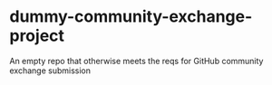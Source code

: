 # dummy-community-exchange-project
An empty repo that otherwise meets the reqs for GitHub community exchange submission
